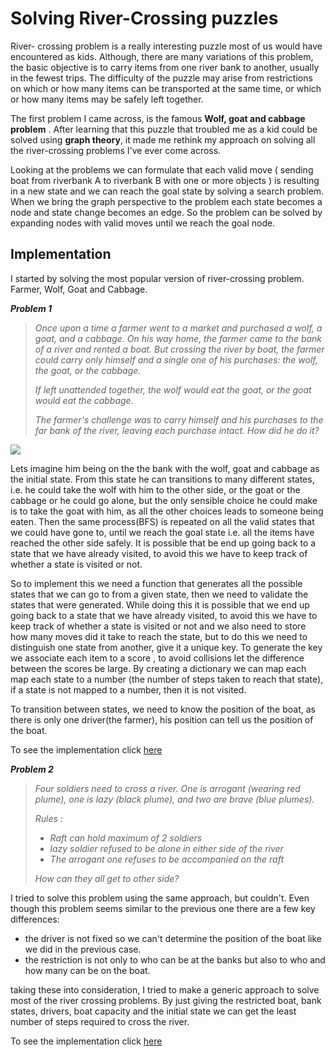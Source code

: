 # Solving River-Crossing puzzles

River- crossing problem is a really interesting puzzle most of us would have encountered as kids. Although, there are many variations of this problem, the basic objective is to carry items from one river bank to another, usually in the fewest trips. The difficulty of the puzzle may arise from restrictions on which or how many items can be transported at the same time, or which or how many items may be safely left together. 

The first problem I came across, is the famous **Wolf, goat and cabbage problem** . After learning that this puzzle that troubled me as a kid could be solved using **graph theory**, it made me rethink my approach on solving all the river-crossing problems I've ever come across. 

 Looking at the problems we can formulate that each valid move ( sending boat from riverbank A to riverbank B with one or more objects ) is resulting in a new state and we can reach the goal state by solving a search problem. When we bring the graph perspective to the problem each state becomes a node and state change becomes an edge. So the problem can be solved by expanding nodes with valid moves until we reach the goal node.

## Implementation

  I started by solving the most popular version of river-crossing problem. Farmer, Wolf, Goat and Cabbage.

***Problem 1***

> *Once upon a time a farmer went to a market and purchased a wolf, a goat, and a cabbage. On his way home, the farmer came to the bank of a river and rented a boat. But crossing the river by boat, the farmer could carry only himself and a single one of his purchases: the wolf, the goat, or the cabbage.*
>
> *If left unattended together, the wolf would eat the goat, or the goat would eat the cabbage.*
>
> *The farmer's challenge was to carry himself and his purchases to the far bank of the river, leaving each purchase intact. How did he do it?*

![](https://upload.wikimedia.org/wikipedia/commons/2/28/Animasi_untuk_musang%2C_angsa_dan_kekacang_teka_teki.png)

Lets imagine him being on the the bank with the wolf, goat and cabbage as the initial state. From this state he can transitions to many different states, i.e. he could take the wolf with him to the other side, or the goat or the cabbage or he could go alone, but the only sensible choice he could make is to take the goat with him, as all the other choices leads to someone being eaten. Then the same process(BFS) is repeated on all the valid states that we could have gone to, until we reach the goal state i.e. all the items have reached the other side safely. It is possible that be end up going back to a state that we have already visited, to avoid this we have to keep track of whether a state is visited or not.

So to implement this we need a function that generates all the possible states that we can go to from a given state, then we need to validate the states that were generated. While doing this it is possible that we end up going back to a state that we have already visited, to avoid this we have to keep track of whether a state is visited or not and we also need to store how many moves did it take to reach the state, but to do this we need to distinguish one state from another, give it a unique key. To generate the key we associate each item to a score , to avoid collisions let the difference between the scores be large. By creating a dictionary we can map each map each state to a number (the number of  steps taken to reach that state), if a state is not mapped to a  number, then it is not visited.

To transition between states, we need to know the position of the boat, as there is only one driver(the farmer), his position can tell us the position of the boat.

To see the implementation click [here](https://github.com/TanishqPorwar/CP-Leadership-Program-Microsoft/blob/master/Session%202/farmer_problem.ipynb)

***Problem 2***

> *Four soldiers need to cross a river. One is arrogant (wearing red plume), one is lazy (black plume), and two are brave (blue plumes).*
>
> *Rules :*
>
> - *Raft can hold maximum of 2 soldiers*
> - *lazy soldier refused to be alone in either side of the river*
> - *The arrogant one refuses to be accompanied on the raft*
>
> *How can they all get to other side?*
>

I tried to solve this problem using the same approach, but couldn't. Even though this problem seems similar to the previous one there are a few key differences:

* the driver is not fixed so we can't determine the position of the boat like we did in the previous case.
* the restriction is not only to who can be at the banks but also to who and how many can be on the boat.

taking these into consideration, I tried to make a generic approach to solve most of the river crossing problems. By just giving the restricted boat, bank states, drivers, boat capacity and the initial state we can get the least number of steps required to cross the river.

To see the implementation click [here](https://github.com/TanishqPorwar/CP-Leadership-Program-Microsoft/blob/master/Session%202/River_problem.ipynb)
